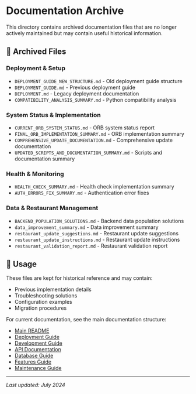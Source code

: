 # Documentation Archive

This directory contains archived documentation files that are no longer actively maintained but may contain useful historical information.

## 📁 Archived Files

### Deployment & Setup
- `DEPLOYMENT_GUIDE_NEW_STRUCTURE.md` - Old deployment guide structure
- `DEPLOYMENT_GUIDE.md` - Previous deployment guide
- `DEPLOYMENT.md` - Legacy deployment documentation
- `COMPATIBILITY_ANALYSIS_SUMMARY.md` - Python compatibility analysis

### System Status & Implementation
- `CURRENT_ORB_SYSTEM_STATUS.md` - ORB system status report
- `FINAL_ORB_IMPLEMENTATION_SUMMARY.md` - ORB implementation summary
- `COMPREHENSIVE_UPDATE_DOCUMENTATION.md` - Comprehensive update documentation
- `UPDATED_SCRIPTS_AND_DOCUMENTATION_SUMMARY.md` - Scripts and documentation summary

### Health & Monitoring
- `HEALTH_CHECK_SUMMARY.md` - Health check implementation summary
- `AUTH_ERRORS_FIX_SUMMARY.md` - Authentication error fixes

### Data & Restaurant Management
- `BACKEND_POPULATION_SOLUTIONS.md` - Backend data population solutions
- `data_improvement_summary.md` - Data improvement summary
- `restaurant_update_suggestions.md` - Restaurant update suggestions
- `restaurant_update_instructions.md` - Restaurant update instructions
- `restaurant_validation_report.md` - Restaurant validation report

## 📝 Usage

These files are kept for historical reference and may contain:
- Previous implementation details
- Troubleshooting solutions
- Configuration examples
- Migration procedures

For current documentation, see the main documentation structure:
- [Main README](../README.md)
- [Deployment Guide](../deployment/README.md)
- [Development Guide](../development/README.md)
- [API Documentation](../api/README.md)
- [Database Guide](../database/README.md)
- [Features Guide](../features/README.md)
- [Maintenance Guide](../maintenance/README.md)

---

*Last updated: July 2024* 